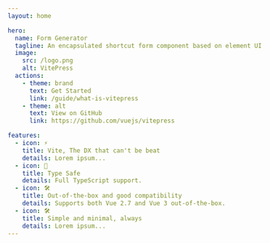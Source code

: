 ```yaml
---
layout: home

hero:
  name: Form Generator
  tagline: An encapsulated shortcut form component based on element UI
  image:
    src: /logo.png
    alt: VitePress
  actions:
    - theme: brand
      text: Get Started
      link: /guide/what-is-vitepress
    - theme: alt
      text: View on GitHub
      link: https://github.com/vuejs/vitepress

features:
  - icon: ⚡️
    title: Vite, The DX that can't be beat
    details: Lorem ipsum...
  - icon: 🖖
    title: Type Safe
    details: Full TypeScript support.
  - icon: 🛠️
    title: Out-of-the-box and good compatibility
    details: Supports both Vue 2.7 and Vue 3 out-of-the-box.
  - icon: 🛠️
    title: Simple and minimal, always
    details: Lorem ipsum...
---
```

